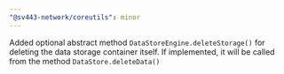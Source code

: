 ```yaml
---
"@sv443-network/coreutils": minor
---
```


Added optional abstract method `DataStoreEngine.deleteStorage()` for deleting the data storage container itself. If implemented, it will be called from the method `DataStore.deleteData()`
